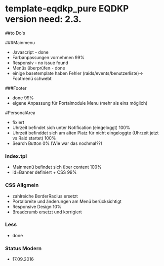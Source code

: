 # template-eqdkp_pure   EQDKP version need: 2.3.

##to Do's

###Mainmenu
- Javascript - done
- Farbanpassungen vornehmen 99%
- Responsiv - no issue found
- Menüs überprüfen - done
- einige basetemplate haben Fehler (raids/events/benutzerliste)-> Footmenü schwebt

###Footer
- done 99%
- eigene Anpassung für Portalmodule Menu (mehr als eins möglich)

#PersonalArea
- fixiert
- Uhrzeit befindet sich unter Notification (eingeloggt) 100%
- Uhrzeit befinddet sich am alten Platz für nicht eingeloggte (Uhrzeit jetzt vs Raid startet) 100%
- Search Button 0% (Wie war das nochmal??)

### index.tpl
- Mainmenü befindet sich über content 100%
- id=Banner definiert + CSS 99%


### CSS Allgmein
 - zahlreiche BorderRadius ersetzt
 - Portalbreite und änderungen am Menü berücksichtigt
 - Responsive Design 10%
 - Breadcrumb ersetzt und korrigiert
 
 ### Less
- done

 ### Status Modern
- 17.09.2016